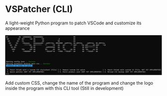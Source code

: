 # VSPatcher (CLI)
<p>A light-weight Python program to patch VSCode and customize its appearance</p>

<picture>
  <source media="(prefers-color-scheme: dark)" srcset="res/preview/vspatcher1.png">
  <source media="(prefers-color-scheme: light)" srcset="res/preview/vspatcher1light.png">
  <img alt="VSPatch preview" src="res/preview/vspatch1.png">
</picture>

Add custom CSS, change the name of the program and change the logo inside the program with this CLI tool (Still in development)
